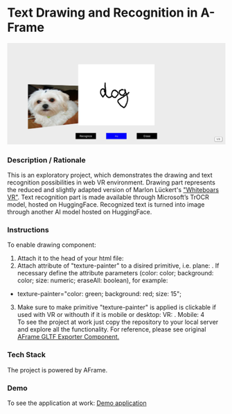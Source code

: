# Text Drawing and Recognition in A-Frame
<img alt="Screenshot" src="img/screenshot.jpg" width="600">

### **Description / Rationale**
This is an exploratory project, which demonstrates the drawing and text recognition possibilities in web VR environment. Drawing part represents the reduced and slightly adapted version of Marlon Lückert's <a href="https://github.com/marlon360/whiteboard-vr">"Whiteboars VR"</a>. Text recognition part is made available through Microsoft’s TrOCR model, hosted on HuggingFace. Recognized text is turned into image through another AI model hosted on HuggingFace. 

### **Instructions**
To enable drawing component: 
1. Attach it to the head of your html file: <script src="texture-painter-component.js"></script> 
2. Attach attribute of "texture-painter" to a disired primitive, i.e. plane: 
<a-plane texture-painter position="0 1.5 -4" rotation="0 0 0" width="5" height="4"></a-plane>. 
If necessary define the attribute parameters (color: color; background: color; size: numeric;  eraseAll: boolean), for example:
- texture-painter="color: green; background: red; size: 15";
3. Make sure to make primitive "texture-painter" is applied is clickable if used with VR or withouth if it is mobile or desktop:
VR: <a-plane texture-painter class="clickable" position="0 1.5 -4" rotation="0 0 0" width="5" height="4"></a-plane>. 
Mobile: <a-plane texture-painter position="0 1.5 -4" rotation="0 0 0" width="5" height="4"></a-plane>
4   
To see the project at work just copy the repository to your local server and explore all the functionality. For reference, please see original <a href="https://github.com/fernandojsg/aframe-gltf-exporter-component">AFrame GLTF Exporter Component.</a>

### **Tech Stack**
The project is powered by AFrame.

### **Demo**
To see the application at work: [Demo application](https://webvr-drawing.glitch.me/)
